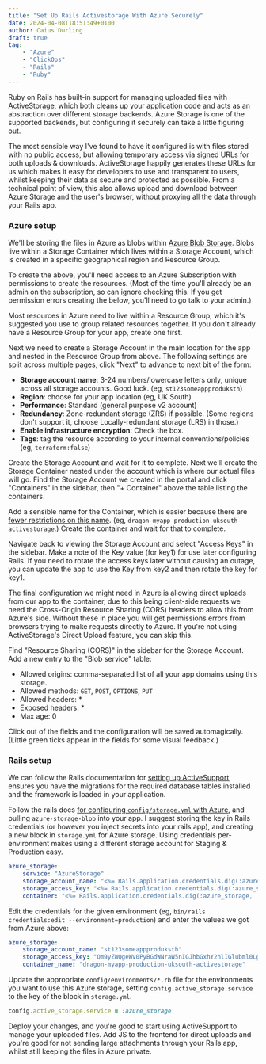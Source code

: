 ```yaml
---
title: "Set Up Rails Activestorage With Azure Securely"
date: 2024-04-08T18:51:49+0100
author: Caius Durling
draft: true
tag:
    - "Azure"
    - "ClickOps"
    - "Rails"
    - "Ruby"
---
```


Ruby on Rails has built-in support for managing uploaded files with [ActiveStorage][], which both cleans up your application code and acts as an abstraction over different storage backends. Azure Storage is one of the supported backends, but configuring it securely can take a little figuring out.

[ActiveStorage]: https://github.com/rails/rails/tree/main/activestorage#readme

The most sensible way I've found to have it configured is with files stored with no public access, but allowing temporary access via signed URLs for both uploads & downloads. ActiveStorage happily generates these URLs for us which makes it easy for developers to use and transparent to users, whilst keeping their data as secure and protected as possible. From a technical point of view, this also allows upload and download between Azure Storage and the user's browser, without proxying all the data through your Rails app.

### Azure setup

We'll be storing the files in Azure as blobs within [Azure Blob Storage][]. Blobs live within a Storage Container which lives within a Storage Account, which is created in a specific geographical region and Resource Group.

[Azure Blob Storage]: https://learn.microsoft.com/en-us/azure/storage/blobs/storage-blobs-introduction

To create the above, you'll need access to an Azure Subscription with permissions to create the resources. (Most of the time you'll already be an admin on the subscription, so can ignore checking this. If you get permission errors creating the below, you'll need to go talk to your admin.)

Most resources in Azure need to live within a Resource Group, which it's suggested you use to group related resources together. If you don't already have a Resource Group for your app, create one first.

Next we need to create a Storage Account in the main location for the app and nested in the Resource Group from above. The following settings are split across multiple pages, click "Next" to advance to next bit of the form:

-   **Storage account name**: 3-24 numbers/lowercase letters only, unique across all storage accounts. Good luck. (eg, `st123someappproduksth`)
-   **Region**: choose for your app location (eg, UK South)
-   **Performance**: Standard (general purpose v2 account)
-   **Redundancy**: Zone-redundant storage (ZRS) if possible. (Some regions don't support it, choose Locally-redundant storage (LRS) in those.)
-   **Enable infrastructure encryption**: Check the box.
-   **Tags**: tag the resource according to your internal conventions/policies (eg, `terraform:false`)

Create the Storage Account and wait for it to complete. Next we'll create the Storage Container nested under the account which is where our actual files will go. Find the Storage Account we created in the portal and click "Containers" in the sidebar, then "+ Container" above the table listing the containers.

Add a sensible name for the Container, which is easier because there are [fewer restrictions on this name][container-name-docs]. (eg, `dragon-myapp-production-uksouth-activestorage`.) Create the container and wait for that to complete.

[container-name-docs]: https://learn.microsoft.com/en-us/rest/api/storageservices/naming-and-referencing-containers--blobs--and-metadata#container-names

Navigate back to viewing the Storage Account and select "Access Keys" in the sidebar. Make a note of the Key value (for key1) for use later configuring Rails. If you need to rotate the access keys later without causing an outage, you can update the app to use the Key from key2 and then rotate the key for key1.

The final configuration we might need in Azure is allowing direct uploads from our app to the container, due to this being client-side requests we need the Cross-Origin Resource Sharing (CORS) headers to allow this from Azure's side. Without these in place you will get permissions errors from browsers trying to make requests directly to Azure. If you're not using ActiveStorage's Direct Upload feature, you can skip this.

Find "Resource Sharing (CORS)" in the sidebar for the Storage Account. Add a new entry to the "Blob service" table:

-   Allowed origins: comma-separated list of all your app domains using this storage.
-   Allowed methods: `GET`, `POST`, `OPTIONS`, `PUT`
-   Allowed headers: \*
-   Exposed headers: \*
-   Max age: 0

Click out of the fields and the configuration will be saved automagically. (Little green ticks appear in the fields for some visual feedback.)

### Rails setup

We can follow the Rails documentation for [setting up ActiveSupport][rails activesupport setup], ensures you have the migrations for the required database tables installed and the framework is loaded in your application.

[rails activesupport setup]: https://guides.rubyonrails.org/active_storage_overview.html#setup

Follow the rails docs [for configuring `config/storage.yml` with Azure][rails azure config], and pulling `azure-storage-blob` into your app. I suggest storing the key in Rails credentials (or however you inject secrets into your rails app), and creating a new block in `storage.yml` for Azure storage. Using credentials per-environment makes using a different storage account for Staging & Production easy.

[rails azure config]: https://guides.rubyonrails.org/active_storage_overview.html#microsoft-azure-storage-service

```yaml
azure_storage:
    service: "AzureStorage"
    storage_account_name: "<%= Rails.application.credentials.dig(:azure_storage, :storage_account_name) %>"
    storage_access_key: "<%= Rails.application.credentials.dig(:azure_storage, :storage_access_key) %>"
    container: "<%= Rails.application.credentials.dig(:azure_storage, :container_name) %>"
```

Edit the credentials for the given environment (eg, `bin/rails credentials:edit --environment=production`) and enter the values we got from Azure above:

```yaml
azure_storage:
    storage_account_name: "st123someappproduksth"
    storage_access_key: "Qm9yZWQgeWV0PyBGdWNraW5nIGJhbGxhY2hlIGlubml0Lgo="
    container_name: "dragon-myapp-production-uksouth-activestorage"
```

Update the appropriate `config/environments/*.rb` file for the environments you want to use this Azure storage, setting `config.active_storage.service` to the key of the block in `storage.yml`.

```ruby
config.active_storage.service = :azure_storage
```

Deploy your changes, and you're good to start using ActiveSupport to manage your uploaded files. Add JS to the frontend for direct uploads and you're good for not sending large attachments through your Rails app, whilst still keeping the files in Azure private.
